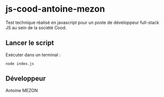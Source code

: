 # js-cood-antoine-mezon

Test technique réalisé en javascript pour un poste de développeur full-stack JS au sein de la société Cood.

## Lancer le script
Exécuter dans un terminal :
```console
node index.js
```
## Développeur
Antoine MEZON
